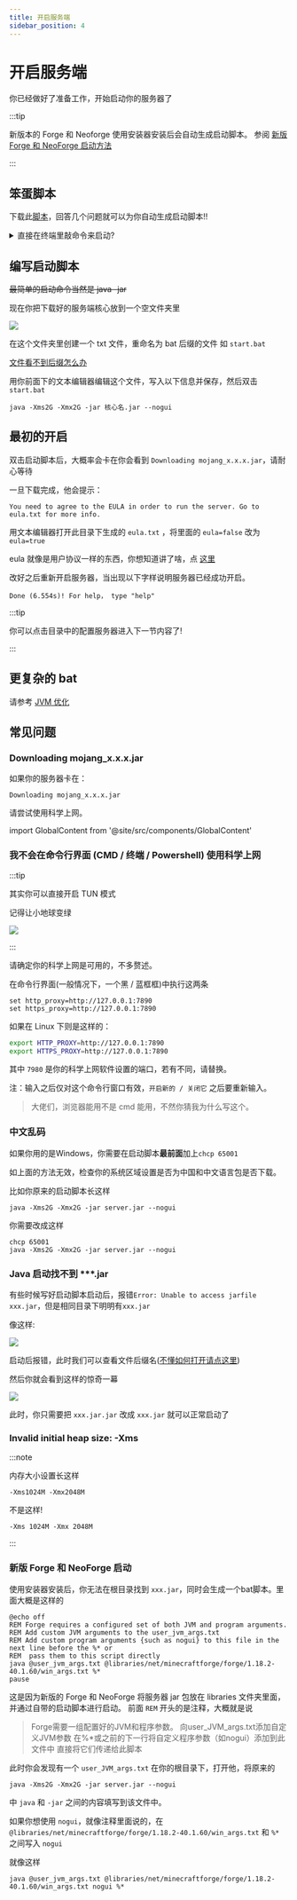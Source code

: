 ```yaml
---
title: 开启服务端
sidebar_position: 4
---
```


# 开启服务端

你已经做好了准备工作，开始启动你的服务器了

:::tip 

新版本的 Forge 和 Neoforge 使用安装器安装后会自动生成启动脚本。 参阅 [新版 Forge 和 NeoForge 启动方法](#新版-forge-和-neoforge-启动)

:::

## 笨蛋脚本

下载此[脚本](https://script.8aka.org/generate-script)，回答几个问题就可以为你自动生成启动脚本!!

<details>
<summary>直接在终端里敲命令来启动?</summary>

如果你第一次开服，或者你看不懂这个折叠里的内容，那就跳过，直接去看底下的编写启动脚本

## 终端路径

就像你的文件资源管理器

![](_images/文件资源管理器.jpg)

(估计有人不知道文件资源管理器是什么，所以放张图)

有路径一样，你的 cmd 也是有路径的(红框中为此 cmd 所在的路径)

[cmd 是什么](https://cn.bing.com/search?q=cmd%E6%98%AF%E4%BB%80%E4%B9%88)

[怎么打开 cmd](https://cn.bing.com/search?form=MOZLBR&pc=MOZI&q=%E6%80%8E%E4%B9%88%E6%89%93%E5%BC%80cmd)

## 启动命令

现在你把下载好的服务端核心放到一个空文件夹里

![](_images/1.png)

点击地址栏，输入 cmd 然后回车，就会在这个路径下打开 cmd

![](_images/2.png)

或者用别的办法打开 cmd，然后用 cd 命令切换路径

[怎么用 cd 命令切换到另一个目录](https://cn.bing.com/search?q=%E6%80%8E%E4%B9%88%E7%94%A8cd%E5%91%BD%E4%BB%A4%E5%88%87%E6%8D%A2%E5%88%B0%E5%8F%A6%E4%B8%80%E4%B8%AA%E7%9B%AE%E5%BD%95)

![](_images/3.png)

</details>

## 编写启动脚本

~~最简单的启动命令当然是 java -jar~~

现在你把下载好的服务端核心放到一个空文件夹里

![](_images/1.png)

在这个文件夹里创建一个 txt 文件，重命名为 bat 后缀的文件 如 `start.bat`

[文件看不到后缀怎么办](https://cn.bing.com/search?q=%E6%96%87%E4%BB%B6%E7%9C%8B%E4%B8%8D%E5%88%B0%E5%90%8E%E7%BC%80)

用你前面下的文本编辑器编辑这个文件，写入以下信息并保存，然后双击 `start.bat`

```shell title="start.bat"
java -Xms2G -Xmx2G -jar 核心名.jar --nogui
```

## 最初的开启

双击启动脚本后，大概率会卡在你会看到 `Downloading mojang_x.x.x.jar`，请耐心等待

一旦下载完成，他会提示：

```text
You need to agree to the EULA in order to run the server. Go to eula.txt for more info.
```

用文本编辑器打开此目录下生成的 `eula.txt` ，将里面的 `eula=false` 改为 `eula=true`

eula 就像是用户协议一样的东西，你想知道讲了啥，点 [这里](https://zhuanlan.zhihu.com/p/463084883)

改好之后重新开启服务器，当出现以下字样说明服务器已经成功开启。

```text
Done (6.554s)! For help， type "help"
```

:::tip

你可以点击目录中的配置服务器进入下一节内容了!

:::

## 更复杂的 bat

请参考 [JVM 优化](../process/maintenance/optimize/jvm/jvm.md)

## 常见问题

### Downloading mojang_x.x.x.jar

如果你的服务器卡在：

```text
Downloading mojang_x.x.x.jar
```

请尝试使用科学上网。

import GlobalContent from '@site/src/components/GlobalContent'

<GlobalContent>

### 我不会在命令行界面 (CMD / 终端 / Powershell) 使用科学上网

:::tip

其实你可以直接开启 TUN 模式

记得让小地球变绿

![](_images/常见问题/小地球.png)

:::

请确定你的科学上网是可用的，不多赘述。

在命令行界面(一般情况下，一个黑 / 蓝框框)中执行这两条

```shell
set http_proxy=http://127.0.0.1:7890
set https_proxy=http://127.0.0.1:7890
```

如果在 Linux 下则是这样的：

```bash
export HTTP_PROXY=http://127.0.0.1:7890
export HTTPS_PROXY=http://127.0.0.1:7890
```

其中 `7980` 是你的科学上网软件设置的端口，若有不同，请替换。

注：输入之后仅对这个命令行窗口有效，`开启新的 / 关闭它` 之后要重新输入。

> 大佬们，浏览器能用不是 cmd 能用，不然你猜我为什么写这个。

</GlobalContent>

### 中文乱码

如果你用的是Windows，你需要在启动脚本**最前面**加上`chcp 65001`

如上面的方法无效，检查你的系统区域设置是否为中国和中文语言包是否下载。

比如你原来的启动脚本长这样

```shell
java -Xms2G -Xmx2G -jar server.jar --nogui
```

你需要改成这样

```shell
chcp 65001
java -Xms2G -Xmx2G -jar server.jar --nogui
```

### Java 启动找不到 ***.jar

有些时候写好启动脚本启动后，报错`Error: Unable to access jarfile xxx.jar`，但是相同目录下明明有`xxx.jar`

像这样:

![](_images/4.png)

启动后报错，此时我们可以查看文件后缀名([不懂如何打开请点这里](https://cn.bing.com/search?q=%E5%A6%82%E4%BD%95%E6%9F%A5%E7%9C%8B%E6%96%87%E4%BB%B6%E5%90%8E%E7%BC%80%E5%90%8D))

然后你就会看到这样的惊奇一幕

![](_images/5.png)

此时，你只需要把 `xxx.jar.jar` 改成 `xxx.jar` 就可以正常启动了

### Invalid initial heap size: -Xms

:::note 

内存大小设置长这样

```shell
-Xms1024M -Xmx2048M
```

不是这样!

```shell
-Xms 1024M -Xmx 2048M
```
:::

### 新版 Forge 和 NeoForge 启动

使用安装器安装后，你无法在根目录找到 `xxx.jar`，同时会生成一个bat脚本。里面大概是这样的

```shell
@echo off
REM Forge requires a configured set of both JVM and program arguments.
REM Add custom JVM arguments to the user_jvm_args.txt
REM Add custom program arguments {such as nogui} to this file in the next line before the %* or
REM  pass them to this script directly
java @user_jvm_args.txt @libraries/net/minecraftforge/forge/1.18.2-40.1.60/win_args.txt %*
pause
```

这是因为新版的 Forge 和 NeoForge 将服务器 jar 包放在 libraries 文件夹里面，并通过自带的启动脚本进行启动。
前面 `REM` 开头的是注释，大概就是说

> Forge需要一组配置好的JVM和程序参数。
> 向user_JVM_args.txt添加自定义JVM参数
> 在%*或之前的下一行将自定义程序参数（如nogui）添加到此文件中
> 直接将它们传递给此脚本

此时你会发现有一个 `user_JVM_args.txt` 在你的根目录下，打开他，将原来的

```shell
java -Xms2G -Xmx2G -jar server.jar --nogui
```
中 `java` 和 `-jar` 之间的内容填写到该文件中。

如果你想使用 `nogui`，就像注释里面说的，在 `@libraries/net/minecraftforge/forge/1.18.2-40.1.60/win_args.txt` 和 `%*` 之间写入 `nogui`

就像这样

```shell
java @user_jvm_args.txt @libraries/net/minecraftforge/forge/1.18.2-40.1.60/win_args.txt nogui %*
```

